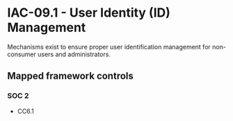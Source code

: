 # IAC-09.1 - User Identity (ID) Management
Mechanisms exist to ensure proper user identification management for non-consumer users and administrators. 
## Mapped framework controls
### SOC 2
- CC6.1